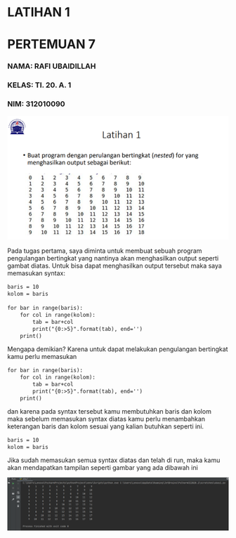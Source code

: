 # LATIHAN 1
# PERTEMUAN 7
### NAMA: RAFI UBAIDILLAH
### KELAS: TI. 20. A. 1
### NIM: 312010090

![ubay1](foto/ubay1.png)

Pada tugas pertama, saya diminta untuk membuat sebuah program pengulangan bertingkat yang nantinya akan menghasilkan output seperti gambat diatas. Untuk bisa dapat menghasilkan output tersebut maka saya memasukan syntax:

````
baris = 10
kolom = baris

for bar in range(baris):
    for col in range(kolom):
        tab = bar+col
        print("{0:>5}".format(tab), end='')
    print()
````

Mengapa demikian? Karena untuk dapat melakukan pengulangan bertingkat kamu perlu memasukan

````
for bar in range(baris):
    for col in range(kolom):
        tab = bar+col
        print("{0:>5}".format(tab), end='')
    print()
````

dan karena pada syntax tersebut kamu membutuhkan baris dan kolom maka sebelum memasukan syntax diatas kamu perlu menambahkan keterangan baris dan kolom sesuai yang kalian butuhkan seperti ini.

````
baris = 10
kolom = baris
````

Jika sudah memasukan semua syntax diatas dan telah di run, maka kamu akan mendapatkan tampilan seperti gambar yang ada dibawah ini

![ubay2](foto/ubay2.png)





